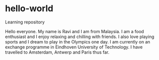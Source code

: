 # hello-world
Learning repository

Hello everyone. My name is Ravi and I am from Malaysia. I am a food enthusiast and I enjoy relaxing and chilling with friends. I also love playing sports and I dream to play in the Olympics one day. I am currently on an exchange programme in Eindhoven University of Technology. I have travelled to Amsterdam, Antwerp and Paris thus far.
